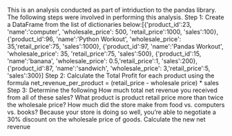 This is an analysis conducted as part of intriduction to the pandas library.
The following steps were involved in performing this analysis.
Step 1: Create a DataFrame from the list of dictionaries below:[{'product_id':23, 'name':'computer', 'wholesale_price': 500, 'retail_price':1000, 'sales':100}, {'product_id':96, 'name':'Python Workout', 'wholesale_price': 35,'retail_price':75, 'sales':1000}, {'product_id':97, 'name':'Pandas Workout', 'wholesale_price': 35, 'retail_price':75, 'sales':500}, {'product_id':15, 'name':'banana', 'wholesale_price': 0.5,'retail_price':1, 'sales':200}, {'product_id':87, 'name':'sandwich', 'wholesale_price': 3,'retail_price':5, 'sales':300}]
Step 2: Calculate the Total Profit for each product using the formula
net_revenue_per_product = (retail_price - wholesale price) * sales
Step 3: Determine the following
How much total net revenue you received from all of these sales?
What product is product retail price more than twice the wholesale price?
How much did the store make from food vs. computers vs. books?
Because your store is doing so well, you’re able to negotiate a 30% discount on the wholesale price of goods. Calculate the new net revenue
